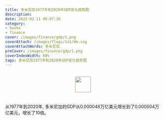 ```yaml
---
title: 多米尼加1977年到2020年GDP变化趋势图
description: 
date: 2022-02-11 06:07:20
category:
- baike
- finance
cover: /images/finance/gdp/1.png
coverAttach: /images/flags/1x1/dm.svg
coverAttachWords: 多米尼加
preCover: /images/finance/gdp/1.png
coverIndexWidth: 80%
tags: 多米尼加1977年到2020年GDP变化趋势图
---
```




<script src="/assets/js/charts/chart.js"></script>

<div style="text-align: center; margin: 30px 0; ">
    <img src="/images/flags/1x1/dm.svg" style="width: 50px; border: 1px solid #cccccc; ">
</div>

<div style="width: 98%; margin: 0 0 35px 0; ">
    <canvas id="myChart"></canvas>
</div>

<div>
<p class="paragraph">从1977年到2020年, 多米尼加的GDP从0.000046万亿美元增长到了0.000504万亿美元，增长了10倍。</p>
</div>

<script>

    const dataGdp = {
        labels: [1977, 1978, 1979, 1980, 1981, 1982, 1983, 1984, 1985, 1986, 1987, 1988, 1989, 1990, 1991, 1992, 1993, 1994, 1995, 1996, 1997, 1998, 1999, 2000, 2001, 2002, 2003, 2004, 2005, 2006, 2007, 2008, 2009, 2010, 2011, 2012, 2013, 2014, 2015, 2016, 2017, 2018, 2019, 2020],
        datasets: [{
            label: '(万亿美元)  •  即刻编程  •  cn.hongkezhang.com',
            backgroundColor: 'rgb(0 0 128)',
            borderColor: 'rgb(0 0 128)',
            data: [0.000046, 0.000057, 0.000055, 0.000073, 0.000082, 0.000090, 0.000099, 0.000109, 0.000119, 0.000135, 0.000152, 0.000171, 0.000185, 0.000201, 0.000220, 0.000234, 0.000246, 0.000264, 0.000275, 0.000292, 0.000303, 0.000322, 0.000332, 0.000333, 0.000340, 0.000333, 0.000343, 0.000367, 0.000364, 0.000390, 0.000421, 0.000458, 0.000489, 0.000494, 0.000501, 0.000486, 0.000498, 0.000520, 0.000541, 0.000576, 0.000520, 0.000551, 0.000612, 0.000504],
            barPercentage: 0.3
        }]
    };

    const config = {
        type: 'line',
        data: dataGdp,
        options: {
            series: [
                {
                    barWidth: '20%'
                }
            ]
        }
    };

    const myChart = new Chart(
        document.getElementById('myChart'),
        config
    );
</script>
